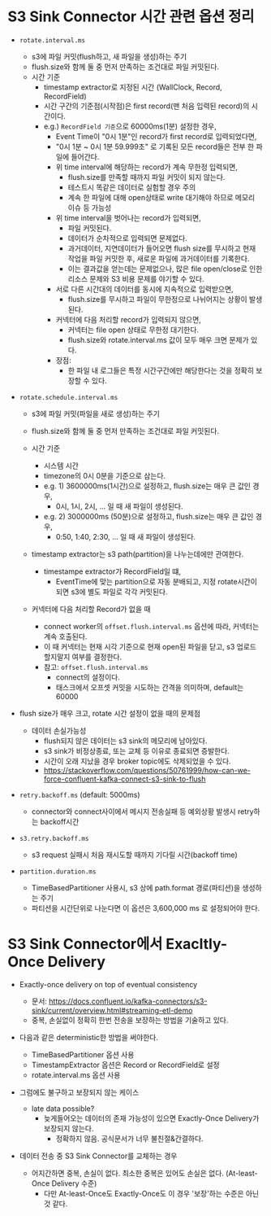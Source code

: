 # S3 Sink Connector 시간 관련 옵션 정리
- `rotate.interval.ms`
	- s3에 파일 커밋(flush하고, 새 파일을 생성)하는 주기
	- flush.size와 함께 둘 중 먼저 만족하는 조건대로 파일 커밋된다.
	- 시간 기준
		- timestamp extractor로 지정된 시간 (WallClock, Record, RecordField)
		- 시간 구간의 기준점(시작점)은 first record(맨 처음 입력된 record)의 시간이다.
		- e.g.) `RecordField 기준`으로 60000ms(1분) 설정한 경우,
			- Event Time이 "0시 1분"인 record가 first record로 입력되었다면,
			- "0시 1분 ~ 0시 1분 59.999초" 로 기록된 모든 record들은 전부 한 파일에 들어간다.
			- 위 time interval에 해당하는 record가 계속 무한정 입력되면,
			 	- flush.size를 만족할 때까지 파일 커밋이 되지 않는다.
				- 테스트시 똑같은 데이터로 실험할 경우 주의
				- 계속 한 파일에 대해 open상태로 write 대기해야 하므로 메모리 이슈 등 가능성
			- 위 time interval을 벗어나는 record가 입력되면,
				- 파일 커밋된다.
				- 데이터가 순차적으로 입력되면 문제없다.
				- 과거데이터, 지연데이터가 들어오면 flush size를 무시하고 현재 작업을 파일 커밋한 후, 새로운 파일에 과거데이터를 기록한다.
				- 이는 결과값을 얻는데는 문제없으나, 많은 file open/close로 인한 리소스 문제와 S3 비용 문제를 야기할 수 있다.
			- 서로 다른 시간대의 데이터를 동시에 지속적으로 입력받으면,
				- flush.size를 무시하고 파일이 무한정으로 나뉘어지는 상황이 발생된다.
			- 커넥터에 다음 처리할 record가 입력되지 않으면,
				- 커넥터는 file open 상태로 무한정 대기한다.
				- flush.size와 rotate.interval.ms 값이 모두 매우 크면 문제가 있다.
			- 장점:
				- 한 파일 내 로그들은 특정 시간구간에만 해당한다는 것을 정확히 보장할 수 있다.

- `rotate.schedule.interval.ms`
	- s3에 파일 커밋(파일을 새로 생성)하는 주기
	- flush.size와 함께 둘 중 먼저 만족하는 조건대로 파일 커밋된다.
	- 시간 기준
		- 시스템 시간
		- timezone의 0시 0분을 기준으로 삼는다.
		- e.g. 1) 3600000ms(1시간)으로 설정하고, flush.size는 매우 큰 값인 경우,
			- 0시, 1시, 2시, ... 일 때 새 파일이 생성된다.
		- e.g. 2) 3000000ms (50분)으로 설정하고, flush.size는 매우 큰 값인 경우,
			- 0:50, 1:40, 2:30, ... 일 때 새 파일이 생성된다.
	- timestamp extractor는 s3 path(partition)을 나누는데에만 관여한다.
		- timestampe extractor가 RecordField일 떄, 
			- EventTime에 맞는 partition으로 자동 분배되고, 지정 rotate시간이 되면 s3에 별도 파일로 각각 커밋된다.

	- 커넥터에 다음 처리할 Record가 없을 때
		- connect worker의 `offset.flush.interval.ms` 옵션에 따라, 커넥터는 계속 호출된다.
		- 이 때 커넥터는 현재 시각 기준으로 현재 open된 파일을 닫고, s3 업로드 할지말지 여부를 결정한다.
		- 참고: `offset.flush.interval.ms`
			- connect의 설정이다.
			- 태스크에서 오프셋 커밋을 시도하는 간격을 의미하며, default는 60000

- flush size가 매우 크고, rotate 시간 설정이 없을 때의 문제점
	- 데이터 손실가능성
		- flush되지 않은 데이터는 s3 sink의 메모리에 남아있다.
		- s3 sink가 비정상종료, 또는 교체 등 이유로 종료되면 증발한다.
		- 시간이 오래 지났을 경우 broker topic에도 삭제되었을 수 있다.
		- https://stackoverflow.com/questions/50761999/how-can-we-force-confluent-kafka-connect-s3-sink-to-flush

- `retry.backoff.ms` (default: 5000ms)
	- connector와 connect사이에서 메시지 전송실패 등 예외상황 발생시 retry하는 backoff시간
- `s3.retry.backoff.ms`
	- s3 request 실패시 처음 재시도할 때까지 기다릴 시간(backoff time)
- `partition.duration.ms`
	- TimeBasedPartitioner 사용시, s3 상에 path.format 경로(파티션)을 생성하는 주기
	- 파티션을 시간단위로 나눈다면 이 옵션은 3,600,000 ms 로 설정되어야 한다.

# S3 Sink Connector에서 Exacltly-Once Delivery
- Exactly-once delivery on top of eventual consistency
	- 문서: https://docs.confluent.io/kafka-connectors/s3-sink/current/overview.html#streaming-etl-demo
	- 중복, 손실없이 정확히 한번 전송을 보장하는 방법을 기술하고 있다.
	
- 다음과 같은 deterministic한 방법을 써야한다.
	- TimeBasedPartitioner 옵션 사용
	- TimestampExtractor 옵션은 Record or RecordField로 설정
	- rotate.interval.ms 옵션 사용

- 그럼에도 불구하고 보장되지 않는 케이스
	- late data possible?
		- 늦게들어오는 데이터의 존재 가능성이 있으면 Exactly-Once Delivery가 보장되지 않는다.
			- 정확하지 않음. 공식문서가 너무 불친절&간결하다.
- 데이터 전송 중 S3 Sink Connector를 교체하는 경우
	- 어지간하면 중복, 손실이 없다. 최소한 중복은 있어도 손실은 없다. (At-least-Once Delivery 수준)
		- 다만 At-least-Once도 Exactly-Once도 이 경우 '보장'하는 수준은 아닌 것 같다.

